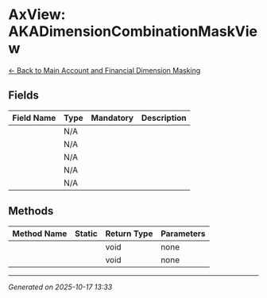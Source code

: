# AxView: AKADimensionCombinationMaskView

[← Back to Main Account and Financial Dimension Masking](../README.md)

## Fields

| Field Name | Type | Mandatory | Description |
|------------|------|-----------|-------------|
|  | N/A |  |  |
|  | N/A |  |  |
|  | N/A |  |  |
|  | N/A |  |  |
|  | N/A |  |  |

## Methods

| Method Name | Static | Return Type | Parameters |
|-------------|--------|-------------|------------|
|  |  | void | none |
|  |  | void | none |

---

*Generated on 2025-10-17 13:33*
